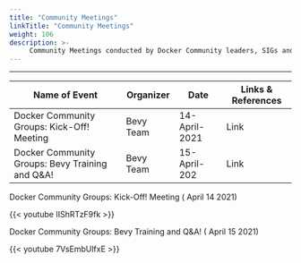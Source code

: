 ```yaml
---
title: "Community Meetings"
linkTitle: "Community Meetings"
weight: 106
description: >-
     Community Meetings conducted by Docker Community leaders, SIGs and task forces 
---
```


---

| Name of Event    |  Organizer     |    Date | Links & References |
|-----------|-----------------|----------------|----------------|
| Docker Community Groups: Kick-Off! Meeting | Bevy Team | 14-April-2021 | Link
| Docker Community Groups: Bevy Training and Q&A!  | Bevy Team | 15-April-202 | Link



<div class="-bg-primary p-3 display-4">Docker Community Groups: Kick-Off! Meeting ( April 14 2021)</div>

{{< youtube IIShRTzF9fk >}}

<div class="-bg-primary p-3 display-4">Docker Community Groups: Bevy Training and Q&A! ( April 15 2021)</div>


{{< youtube 7VsEmbUlfxE >}}












